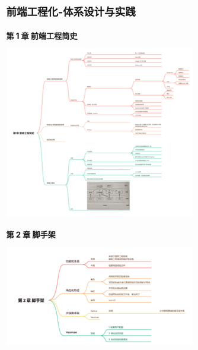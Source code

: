 # 前端工程化-体系设计与实践

## 第 1 章 前端工程简史

![](./images/fe-engineering/01.png)

## 第 2 章 脚手架

![](./images/fe-engineering/02.png)
